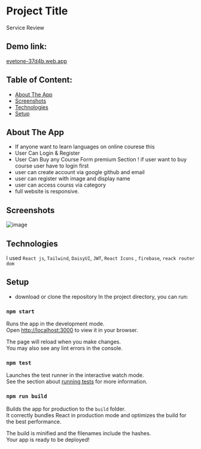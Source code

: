 # Project Title
Service Review 

## Demo link:
[eyetone-37d4b.web.app](https://eyetone-37d4b.web.app/)

## Table of Content:

- [About The App](#about-the-app)
- [Screenshots](#screenshots)
- [Technologies](#technologies)
- [Setup](#setup)

## About The App
* If anyone want to learn languages on online courese this 
* User Can Login & Register 
* User Can Buy any Course Form premium Section ! if user want to buy course user have to login first 
* user can create account via google github and email
* user can register with image and display name
* user can access courss via category
* full website is responsive.

## Screenshots

![image](https://i.ibb.co/CvVJ596/screencapture-localhost-3000-2022-11-11-23-18-28.png)

## Technologies
I used `React js`, `Tailwind`, `DaisyUI`, `JWT`, `React Icons` , `firebase`, `reack router dom`

## Setup
- download or clone the repository
In the project directory, you can run:
### `npm start`

Runs the app in the development mode.\
Open [http://localhost:3000](http://localhost:3000) to view it in your browser.

The page will reload when you make changes.\
You may also see any lint errors in the console.

### `npm test`

Launches the test runner in the interactive watch mode.\
See the section about [running tests](https://facebook.github.io/create-react-app/docs/running-tests) for more information.

### `npm run build`

Builds the app for production to the `build` folder.\
It correctly bundles React in production mode and optimizes the build for the best performance.

The build is minified and the filenames include the hashes.\
Your app is ready to be deployed!
